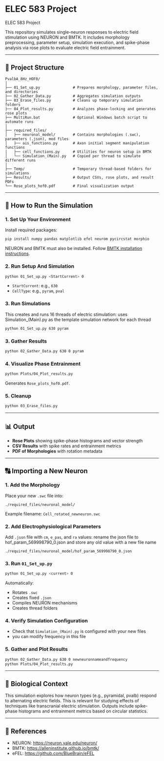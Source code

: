 # ELEC 583 Project

 ELEC 583 Project
 
 This repository simulates single-neuron responses to electric field stimulation using NEURON and BMTK. It includes morphology preprocessing, parameter setup, simulation execution, and spike-phase analysis via rose plots to evaluate electric field entrainment.
 
 ---
 
 ## 📁 Project Structure
 
 ```
 PvalbA_8Hz_HOF0/
 │
 ├── 01_Set_up.py               # Prepares morphology, parameter files, and directories
 ├── 02_Gather_Data.py          # Aggregates simulation outputs
 ├── 03_Erase_files.py          # Cleans up temporary simulation folders
 ├── 04_Plot_results.py         # Analyzes phase-locking and generates rose plots
 ├── MultiRun.bat               # Optional Windows batch script to automate runs
 │
 ├── required_files/
 │   ├── neuronal_model/        # Contains morphologies (.swc), parameters (.json), mod files
 │   ├── ais_functions.py       # Axon initial segment manipulation functions
 │   ├── cell_functions.py      # Utilities for neuron setup in BMTK
 │   └── Simulation_(Main).py   # Copied per thread to simulate different runs
 │
 ├── Temp/                      # Temporary thread-based folders for simulations
 ├── Results/                   # Output CSVs, rose plots, and result PDFs
 └── Rose_plots_hof0.pdf        # Final visualization output
 ```
 
 ---
 
 ## 🚀 How to Run the Simulation
 
 ### 1. **Set Up Your Environment**
 Install required packages:
 ```bash
 pip install numpy pandas matplotlib efel neurom pycircstat morphio
 ```
 NEURON and BMTK must also be installed. Follow [BMTK installation instructions](https://github.com/AllenInstitute/bmtk).
 
 ### 2. **Run Setup And Simulation**
 ```bash
 python 01_Set_up.py <StartCurrent> 0
 ```
 - `StartCurrent`: e.g., `630`
 - `CellType`: e.g., `pyram`, `pval`
 
 ### 3. **Run Simulations**
 This creates and runs 16 threads of electric stimulation:
 uses Simulation_(Main).py as the template simulation network for each thread
 ```bash
 python 01_Set_up.py 630 pyram
 ```
 
 ### 3. **Gather Results**
 ```bash
 python 02_Gather_Data.py 630 0 pyram
 ```
 
 ### 4. **Visualize Phase Entrainment**
 ```bash
 python Plots/04_Plot_results.py
 ```
 Generates `Rose_plots_hof0.pdf`.
 
 ### 5. **Cleanup**
 ```bash
 python 03_Erase_files.py
 ```
 
 ---
 
 ## 📊 Output
 
 - **Rose Plots** showing spike-phase histograms and vector strength
 - **CSV Results** with spike rates and entrainment metrics
 - **PDF of Morphologies** with rotation metadata
 
 ---
 
 ## 🔠 Importing a New Neuron
 
 ### 1. **Add the Morphology**
 Place your new `.swc` file into:
 ```
 ./required_files/neuronal_model/
 ```
 Example filename: `Cell_rotated_newneuron.swc`
 
 ### 2. **Add Electrophysiological Parameters**
 Add `.json` file with `cm`, `e_pas`, and `ra` values:
 rename the json file to hof_param_569998790_0.json and store any old value with a new file name
 ```
 ./required_files/neuronal_model/hof_param_569998790_0.json
 ```
 
 ### 3. **Run `01_Set_up.py`**
 ```bash
 python 01_Set_up.py <current> 0
 ```
 Automatically:
 - Rotates `.swc`
 - Creates fixed `.json`
 - Compiles NEURON mechanisms
 - Creates thread folders
 
 ### 4. **Verify Simulation Configuration**
 - Check that `Simulation_(Main).py` is configured with your new files
 - you can modify frequency in this file 
 

 ### 5. **Gather and Plot Results**
 ```bash
 python 02_Gather_Data.py 630 0 newneuronnameandfrequency
 python Plots/04_Plot_results.py
 ```
 
 ---
 
 ## 📃 Biological Context
 
 This simulation explores how neuron types (e.g., pyramidal, pvalb) respond to alternating electric fields. This is relevant for studying effects of techniques like transcranial electric stimulation. Outputs include spike-phase histograms and entrainment metrics based on circular statistics.
 
 ---
 
 ## 📘 References
 
 - NEURON: https://neuron.yale.edu/neuron/
 - BMTK: https://alleninstitute.github.io/bmtk/
 - eFEL: https://github.com/BlueBrain/eFEL
 
